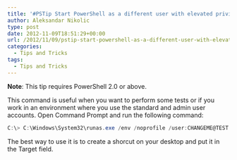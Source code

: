 ```yaml
---
title: '#PSTip Start PowerShell as a different user with elevated privileges'
author: Aleksandar Nikolic
type: post
date: 2012-11-09T18:51:29+00:00
url: /2012/11/09/pstip-start-powershell-as-a-different-user-with-elevated-privileges/
categories:
  - Tips and Tricks
tags:
  - Tips and Tricks
---
```

**Note**: This tip requires PowerShell 2.0 or above.

This command is useful when you want to perform some tests or if you work in an environment where you use the standard and admin user accounts. Open Command Prompt and run the following command:

```powershell
C:\> C:\Windows\System32\runas.exe /env /noprofile /user:CHANGEME@TEST.LOCAL "C:\Windows\System32\WindowsPowerShell\v1.0\powershell.exe -noprofile -command \"start-process powershell -verb RunAs\""
```


The best way to use it is to create a shorcut on your desktop and put it in the Target field.

